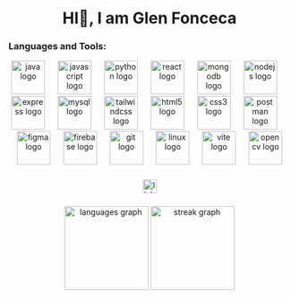 <h1 align="center">HI👋, I am Glen Fonceca</h1>

###
<h3 align="left">Languages and Tools:</h3>
<div align="center">
  <img src="https://cdn.jsdelivr.net/gh/devicons/devicon/icons/java/java-original.svg" height="60" alt="java logo"  />
  <img width="15" />
  <img src="https://cdn.jsdelivr.net/gh/devicons/devicon/icons/javascript/javascript-original.svg" height="60" alt="javascript logo"  />
  <img width="15" />
  <img src="https://cdn.jsdelivr.net/gh/devicons/devicon/icons/python/python-original.svg" height="60" alt="python logo"  />
  <img width="15" />
  <img src="https://cdn.jsdelivr.net/gh/devicons/devicon/icons/react/react-original.svg" height="60" alt="react logo"  />
  <img width="15" />
  <img src="https://cdn.jsdelivr.net/gh/devicons/devicon/icons/mongodb/mongodb-original.svg" height="60" alt="mongodb logo"  />
  <img width="15" />
  <img src="https://skillicons.dev/icons?i=nodejs" height="60" alt="nodejs logo"  />
  <img width="15" />
  <img src="https://skillicons.dev/icons?i=express" height="60" alt="express logo"  />
  <img width="15" />
  <img src="https://cdn.simpleicons.org/mysql/4479A1" height="60" alt="mysql logo"  />
  <img width="15" />
  <img src="https://cdn.jsdelivr.net/gh/devicons/devicon/icons/tailwindcss/tailwindcss-original-wordmark.svg" height="60" alt="tailwindcss logo"  />
  <img width="15" />
  <img src="https://cdn.jsdelivr.net/gh/devicons/devicon/icons/html5/html5-original.svg" height="60" alt="html5 logo"  />
  <img width="15" />
  <img src="https://cdn.jsdelivr.net/gh/devicons/devicon/icons/css3/css3-original.svg" height="60" alt="css3 logo"  />
  <img width="15" />
  <img src="https://cdn.simpleicons.org/postman/FF6C37" height="60" alt="postman logo"  />
  <img width="15" />
  <img src="https://skillicons.dev/icons?i=figma" height="60" alt="figma logo"  />
  <img width="15" />
  <img src="https://skillicons.dev/icons?i=firebase" height="60" alt="firebase logo"  />
  <img width="15" />
  <img src="https://skillicons.dev/icons?i=git" height="60" alt="git logo"  />
  <img width="15" />
  <img src="https://skillicons.dev/icons?i=linux" height="60" alt="linux logo"  />
  <img width="15" />
  <img src="https://skillicons.dev/icons?i=vite" height="60" alt="vite logo"  />
  <img width="15" />
  <img src="https://cdn.jsdelivr.net/gh/devicons/devicon/icons/opencv/opencv-original.svg" height="60" alt="opencv logo"  />
</div>

###

<div align="center">
  <a href="https://in.linkedin.com/in/glen-fonceca-bb630b29a" target="_blank">
    <img src="https://img.shields.io/static/v1?message=LinkedIn&logo=linkedin&label=&color=0077B5&logoColor=white&labelColor=&style=for-the-badge" height="25" alt="linkedin logo"  />
  </a>
</div>

###

<div align="center">
  <img src="https://github-readme-stats.vercel.app/api/top-langs?username=GlenFonceca&locale=en&hide_title=false&layout=compact&card_width=320&langs_count=5&theme=tokyonight&hide_border=false&order=2" height="150" alt="languages graph"  />
  <img src="https://streak-stats.demolab.com?user=GlenFonceca&locale=en&mode=daily&theme=tokyonight&hide_border=false&border_radius=5&order=3" height="150" alt="streak graph"  />
</div>

###



###

